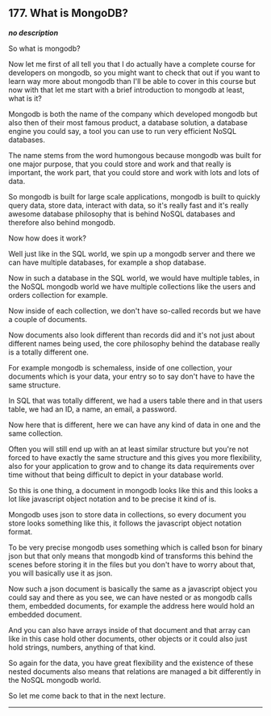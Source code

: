 ## 177. What is MongoDB?

<strong><em>no description</em></strong>

So what is mongodb? 

Now let me first of all tell you that I do actually have a complete course for
developers on mongodb, so you might want to check that out if you want to learn
way more about mongodb than I'll be able to cover in this course but now with
that let me start with a brief introduction to mongodb at least, what is it? 

Mongodb is both the name of the company which developed mongodb but also then of
their most famous product, a database solution, a database engine you could say,
a tool you can use to run very efficient NoSQL databases. 

The name stems from the word humongous because mongodb was built for one major
purpose, that you could store and work and that really is important, the work
part, that you could store and work with lots and lots of data. 

So mongodb is built for large scale applications, mongodb is built to quickly
query data, store data, interact with data, so it's really fast and it's really
awesome database philosophy that is behind NoSQL databases and therefore also
behind mongodb. 

Now how does it work? 

Well just like in the SQL world, we spin up a mongodb server and there we can
have multiple databases, for example a shop database. 

Now in such a database in the SQL world, we would have multiple tables, in the
NoSQL mongodb world we have multiple collections like the users and orders
collection for example. 

Now inside of each collection, we don't have so-called records but we have a
couple of documents. 

Now documents also look different than records did and it's not just about
different names being used, the core philosophy behind the database really is a
totally different one. 

For example mongodb is schemaless, inside of one collection, your documents
which is your data, your entry so to say don't have to have the same structure. 

In SQL that was totally different, we had a users table there and in that users
table, we had an ID, a name, an email, a password. 

Now here that is different, here we can have any kind of data in one and the
same collection. 

Often you will still end up with an at least similar structure but you're not
forced to have exactly the same structure and this gives you more flexibility,
also for your application to grow and to change its data requirements over time
without that being difficult to depict in your database world. 

So this is one thing, a document in mongodb looks like this and this looks a lot
like javascript object notation and to be precise it kind of is. 

Mongodb uses json to store data in collections, so every document you store
looks something like this, it follows the javascript object notation format. 

To be very precise mongodb uses something which is called bson for binary json
but that only means that mongodb kind of transforms this behind the scenes
before storing it in the files but you don't have to worry about that, you will
basically use it as json. 

Now such a json document is basically the same as a javascript object you could
say and there as you see, we can have nested or as mongodb calls them, embedded
documents, for example the address here would hold an embedded document. 

And you can also have arrays inside of that document and that array can like in
this case hold other documents, other objects or it could also just hold
strings, numbers, anything of that kind. 

So again for the data, you have great flexibility and the existence of these
nested documents also means that relations are managed a bit differently in the
NoSQL mongodb world. 

So let me come back to that in the next lecture. 

---